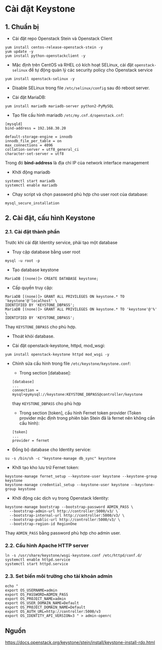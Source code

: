 # Cài đặt Keystone

## 1. Chuẩn bị

- Cài đặt repo Openstack Stein và Openstack Client

```
yum install centos-release-openstack-stein -y
yum update -y
yum install python-openstackclient -y
```

- Mặc định trên CentOS và RHEL có kích hoạt SELinux, cài đặt `openstack-selinux` để tự động quản lý các security policy cho Openstack service

```
yum install openstack-selinux -y
```

- Disable SELinux trong file `/etc/selinux/config` sau đó reboot server.

- Cài đặt MariaDB:

```
yum install mariadb mariadb-server python2-PyMySQL
```

- Tạo file cấu hình mariadb `/etc/my.cnf.d/openstack.cnf`:

```
[mysqld]
bind-address = 192.168.30.20

default-storage-engine = innodb
innodb_file_per_table = on
max_connections = 4096
collation-server = utf8_general_ci
character-set-server = utf8
```

Trong đó **bind-address** là địa chỉ IP của network interface management

- Khởi động mariadb

```
systemctl start mariadb
systemctl enable mariadb
```

- Chạy script và chọn password phù hợp cho user root của database:

```
mysql_secure_installation
```

## 2. Cài đặt, cấu hình Keystone

### 2.1. Cài đặt thành phần

Trước khi cài đặt Identity service, phải tạo một database

- Truy cập database bằng user root

```
mysql -u root -p
```

- Tạo database keystone

```
MariaDB [(none)]> CREATE DATABASE keystone;
```

- Cấp quyền truy cập:

```
MariaDB [(none)]> GRANT ALL PRIVILEGES ON keystone.* TO 'keystone'@'localhost' \
IDENTIFIED BY 'KEYSTONE_DBPASS';
MariaDB [(none)]> GRANT ALL PRIVILEGES ON keystone.* TO 'keystone'@'%' \
IDENTIFIED BY 'KEYSTONE_DBPASS';
```

Thay `KEYSTONE_DBPASS` cho phù hợp.

- Thoát khỏi database.

- Cài đặt openstack-keystone, httpd, mod_wsgi:

```
yum install openstack-keystone httpd mod_wsgi -y
```

- Chỉnh sửa cấu hình trong file `/etc/keystone/keystone.conf`:

	- Trong section [database]:
	
	```
	[database]
	...
	connection = mysql+pymysql://keystone:KEYSTONE_DBPASS@controller/keystone
	```
	thay `KEYSTONE_DBPASS` cho phù hợp
	
	- Trong section [token], cấu hình Fernet token provider (Token provider mặc định trong phiên bản Stein đã là fernet nên không cần cấu hình):
	
	```
	[token]
	...
	provider = fernet
	```
	
- Đồng bộ database cho Identity service:

```
su -s /bin/sh -c "keystone-manage db_sync" keystone
```

- Khởi tạo kho lưu trữ Fernet token:

```
keystone-manage fernet_setup --keystone-user keystone --keystone-group keystone
keystone-manage credential_setup --keystone-user keystone --keystone-group keystone
```

- Khởi động các dịch vụ trong Openstack Identity:

```
keystone-manage bootstrap --bootstrap-password ADMIN_PASS \
  --bootstrap-admin-url http://controller:5000/v3/ \
  --bootstrap-internal-url http://controller:5000/v3/ \
  --bootstrap-public-url http://controller:5000/v3/ \
  --bootstrap-region-id RegionOne
```

Thay `ADMIN_PASS` bằng password phù hợp cho admin user.

### 2.2. Cấu hình Apache HTTP server

```
ln -s /usr/share/keystone/wsgi-keystone.conf /etc/httpd/conf.d/
systemctl enable httpd.service
systemctl start httpd.service
```

### 2.3. Set biến môi trường cho tài khoản admin

```
echo "
export OS_USERNAME=admin
export OS_PASSWORD=ADMIN_PASS
export OS_PROJECT_NAME=admin
export OS_USER_DOMAIN_NAME=Default
export OS_PROJECT_DOMAIN_NAME=Default
export OS_AUTH_URL=http://controller:5000/v3
export OS_IDENTITY_API_VERSION=3 " > admin-openrc
```

## Nguồn

https://docs.openstack.org/keystone/stein/install/keystone-install-rdo.html